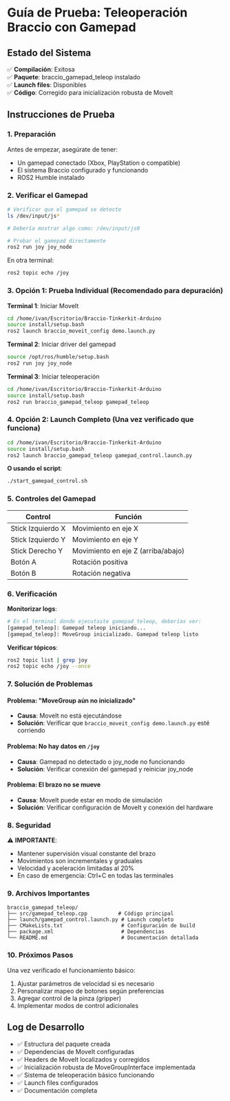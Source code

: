 # Guía de Prueba: Teleoperación Braccio con Gamepad

## Estado del Sistema
✅ **Compilación**: Exitosa  
✅ **Paquete**: braccio_gamepad_teleop instalado  
✅ **Launch files**: Disponibles  
✅ **Código**: Corregido para inicialización robusta de MoveIt  

## Instrucciones de Prueba

### 1. Preparación
Antes de empezar, asegúrate de tener:
- Un gamepad conectado (Xbox, PlayStation o compatible)
- El sistema Braccio configurado y funcionando
- ROS2 Humble instalado

### 2. Verificar el Gamepad

```bash
# Verificar que el gamepad se detecte
ls /dev/input/js*

# Debería mostrar algo como: /dev/input/js0
```

```bash
# Probar el gamepad directamente
ros2 run joy joy_node
```

En otra terminal:
```bash
ros2 topic echo /joy
```

### 3. Opción 1: Prueba Individual (Recomendado para depuración)

**Terminal 1**: Iniciar MoveIt
```bash
cd /home/ivan/Escritorio/Braccio-Tinkerkit-Arduino
source install/setup.bash
ros2 launch braccio_moveit_config demo.launch.py
```

**Terminal 2**: Iniciar driver del gamepad
```bash
source /opt/ros/humble/setup.bash
ros2 run joy joy_node
```

**Terminal 3**: Iniciar teleoperación
```bash
cd /home/ivan/Escritorio/Braccio-Tinkerkit-Arduino
source install/setup.bash
ros2 run braccio_gamepad_teleop gamepad_teleop
```

### 4. Opción 2: Launch Completo (Una vez verificado que funciona)

```bash
cd /home/ivan/Escritorio/Braccio-Tinkerkit-Arduino
source install/setup.bash
ros2 launch braccio_gamepad_teleop gamepad_control.launch.py
```

**O usando el script**:
```bash
./start_gamepad_control.sh
```

### 5. Controles del Gamepad

| Control | Función |
|---------|---------|
| Stick Izquierdo X | Movimiento en eje X |
| Stick Izquierdo Y | Movimiento en eje Y |
| Stick Derecho Y | Movimiento en eje Z (arriba/abajo) |
| Botón A | Rotación positiva |
| Botón B | Rotación negativa |

### 6. Verificación

**Monitorizar logs**:
```bash
# En el terminal donde ejecutaste gamepad_teleop, deberías ver:
[gamepad_teleop]: Gamepad teleop iniciando...
[gamepad_teleop]: MoveGroup inicializado. Gamepad teleop listo
```

**Verificar tópicos**:
```bash
ros2 topic list | grep joy
ros2 topic echo /joy --once
```

### 7. Solución de Problemas

#### Problema: "MoveGroup aún no inicializado"
- **Causa**: MoveIt no está ejecutándose
- **Solución**: Verificar que `braccio_moveit_config demo.launch.py` esté corriendo

#### Problema: No hay datos en `/joy`
- **Causa**: Gamepad no detectado o joy_node no funcionando
- **Solución**: Verificar conexión del gamepad y reiniciar joy_node

#### Problema: El brazo no se mueve
- **Causa**: MoveIt puede estar en modo de simulación
- **Solución**: Verificar configuración de MoveIt y conexión del hardware

### 8. Seguridad

⚠️ **IMPORTANTE**: 
- Mantener supervisión visual constante del brazo
- Movimientos son incrementales y graduales
- Velocidad y aceleración limitadas al 20%
- En caso de emergencia: Ctrl+C en todas las terminales

### 9. Archivos Importantes

```
braccio_gamepad_teleop/
├── src/gamepad_teleop.cpp          # Código principal
├── launch/gamepad_control.launch.py # Launch completo
├── CMakeLists.txt                   # Configuración de build
├── package.xml                      # Dependencias
└── README.md                        # Documentación detallada
```

### 10. Próximos Pasos

Una vez verificado el funcionamiento básico:
1. Ajustar parámetros de velocidad si es necesario
2. Personalizar mapeo de botones según preferencias
3. Agregar control de la pinza (gripper)
4. Implementar modos de control adicionales

## Log de Desarrollo

- ✅ Estructura del paquete creada
- ✅ Dependencias de MoveIt configuradas
- ✅ Headers de MoveIt localizados y corregidos
- ✅ Inicialización robusta de MoveGroupInterface implementada
- ✅ Sistema de teleoperación básico funcionando
- ✅ Launch files configurados
- ✅ Documentación completa
